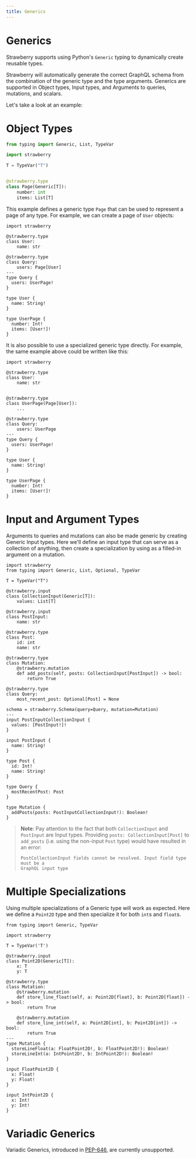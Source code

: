 ```yaml
---
title: Generics
---
```


# Generics

Strawberry supports using Python's `Generic` typing to dynamically create
reusable types.

Strawberry will automatically generate the correct GraphQL schema from the
combination of the generic type and the type arguments. Generics are supported
in Object types, Input types, and Arguments to queries, mutations, and scalars.

Let's take a look at an example:

# Object Types

```python
from typing import Generic, List, TypeVar

import strawberry

T = TypeVar("T")


@strawberry.type
class Page(Generic[T]):
    number: int
    items: List[T]
```

This example defines a generic type `Page` that can be used to represent a page
of any type. For example, we can create a page of `User` objects:

```python+schema
import strawberry

@strawberry.type
class User:
    name: str

@strawberry.type
class Query:
    users: Page[User]
---
type Query {
  users: UserPage!
}

type User {
  name: String!
}

type UserPage {
  number: Int!
  items: [User!]!
}
```

It is also possible to use a specialized generic type directly. For example, the
same example above could be written like this:

```python+schema
import strawberry

@strawberry.type
class User:
    name: str


@strawberry.type
class UserPage(Page[User]):
    ...

@strawberry.type
class Query:
    users: UserPage
---
type Query {
  users: UserPage!
}

type User {
  name: String!
}

type UserPage {
  number: Int!
  items: [User!]!
}
```

# Input and Argument Types

Arguments to queries and mutations can also be made generic by creating Generic
Input types. Here we'll define an input type that can serve as a collection of
anything, then create a specialization by using as a filled-in argument on a
mutation.

```python+schema
import strawberry
from typing import Generic, List, Optional, TypeVar

T = TypeVar("T")

@strawberry.input
class CollectionInput(Generic[T]):
    values: List[T]

@strawberry.input
class PostInput:
    name: str

@strawberry.type
class Post:
    id: int
    name: str

@strawberry.type
class Mutation:
    @strawberry.mutation
    def add_posts(self, posts: CollectionInput[PostInput]) -> bool:
        return True

@strawberry.type
class Query:
    most_recent_post: Optional[Post] = None

schema = strawberry.Schema(query=Query, mutation=Mutation)
---
input PostInputCollectionInput {
  values: [PostInput!]!
}

input PostInput {
  name: String!
}

type Post {
  id: Int!
  name: String!
}

type Query {
  mostRecentPost: Post
}

type Mutation {
  addPosts(posts: PostInputCollectionInput!): Boolean!
}
```

> **Note**: Pay attention to the fact that both `CollectionInput` and
> `PostInput` are Input types. Providing `posts: CollectionInput[Post]` to
> `add_posts` (i.e. using the non-input `Post` type) would have resulted in an
> error:
>
> ```
> PostCollectionInput fields cannot be resolved. Input field type must be a
> GraphQL input type
> ```

# Multiple Specializations

Using multiple specializations of a Generic type will work as expected. Here we
define a `Point2D` type and then specialize it for both `int`s and `float`s.

```python+schema
from typing import Generic, TypeVar

import strawberry

T = TypeVar('T')

@strawberry.input
class Point2D(Generic[T]):
    x: T
    y: T

@strawberry.type
class Mutation:
    @strawberry.mutation
    def store_line_float(self, a: Point2D[float], b: Point2D[float]) -> bool:
        return True

    @strawberry.mutation
    def store_line_int(self, a: Point2D[int], b: Point2D[int]) -> bool:
        return True
---
type Mutation {
  storeLineFloat(a: FloatPoint2D!, b: FloatPoint2D!): Boolean!
  storeLineInt(a: IntPoint2D!, b: IntPoint2D!): Boolean!
}

input FloatPoint2D {
  x: Float!
  y: Float!
}

input IntPoint2D {
  x: Int!
  y: Int!
}
```

# Variadic Generics

Variadic Generics, introduced in [PEP-646][pep-646], are currently unsupported.

[pep-646]: https://peps.python.org/pep-0646/
